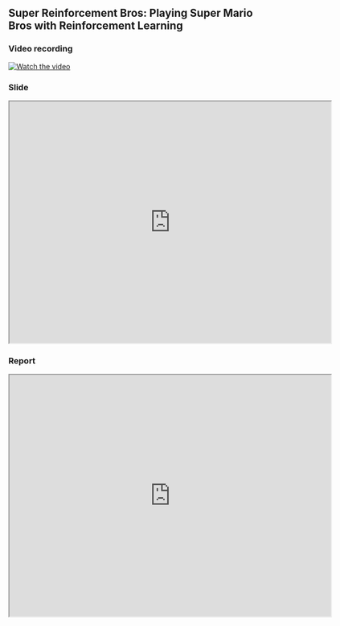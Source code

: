 ## Super Reinforcement Bros: Playing Super Mario Bros with Reinforcement Learning


### Video recording

[![Watch the video](https://i1.wp.com/img.bulevardionline.com//2020/09/super-mario-bros-scaled-1.jpg?resize=1024%2C541&ssl=1)](https://mycuhk-my.sharepoint.com/:v:/g/personal/1155154521_link_cuhk_edu_hk/ERfr3fTGX0ZPnwU2RMqoRnQBQY-qN2rRTpBaYPx0bTf4og?e=ICcoXH)



### Slide
<iframe src="https://drive.google.com/file/d/1MzcdPRKLdKNRG3bzIrgW8NFK9XRtM8nq/preview" width="640" height="480"></iframe>



### Report
<iframe src="https://drive.google.com/file/d/1MzcdPRKLdKNRG3bzIrgW8NFK9XRtM8nq/preview" width="640" height="480"></iframe>

